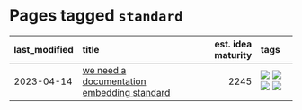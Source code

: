 # Pages tagged `standard`

|last_modified|title|est. idea maturity|tags
|:---|:---|---:|:---|
|2023-04-14|[we need a documentation embedding standard](../doc-embed-standard.md)|2245|[![](https://img.shields.io/badge/tag-accessibility-da6994)](../tags/accessibility.md) [![](https://img.shields.io/badge/tag-documentation-1eefac)](../tags/documentation.md) [![](https://img.shields.io/badge/tag-standard-3f9741)](../tags/standard.md) [![](https://img.shields.io/badge/tag-tooling-997e5)](../tags/tooling.md)|